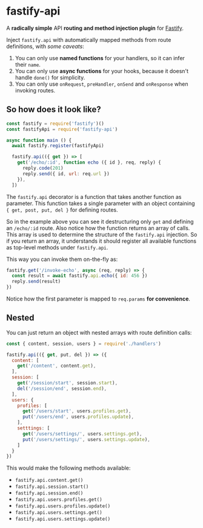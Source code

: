 # fastify-api

A **radically simple** API **routing and method injection plugin** for [Fastify](https://fastify.io).

Inject `fastify.api` with automatically mapped methods from route definitions, with _some caveats_:

1. You can only use **named functions** for your handlers, so it can infer their `name`.
2. You can only use **async functions** for your hooks, because it doesn't handle `done()` for simplicity.
3. You can only use `onRequest`, `preHandler`, `onSend` and `onResponse` when invoking routes.

## So how does it look like?

```js
const fastify = require('fastify')()
const fastifyApi = require('fastify-api')

async function main () {
  await fastify.register(fastifyApi)

  fastify.api(({ get }) => [
    get('/echo/:id', function echo ({ id }, req, reply) {
      reply.code(201)
      reply.send({ id, url: req.url })
    }),
  ])
```

The `fastify.api` decorator is a function that takes another function as parameter. This function takes a single parameter with an object containing `{ get, post, put, del }` for defining routes.

So in the example above you can see it destructuring only `get` and defining an `/echo/:id` route. Also notice how the function returns an array of calls. This array is used to determine the structure of the `fastify.api` injection. So if you return an array, it understands it should register all available functions as top-level methods under `fastify.api`.

This way you can invoke them on-the-fly as:

```js
fastify.get('/invoke-echo', async (req, reply) => {
  const result = await fastify.api.echo({ id: 456 })
  reply.send(result)
})
```

Notice how the first parameter is mapped to `req.params` **for convenience**.

## Nested

You can just return an object with nested arrays with route definition calls:

```js
const { content, session, users } = require('./handlers')

fastify.api(({ get, put, del }) => ({
  content: [
    get('/content', content.get),
  ],
  session: [
    get('/session/start', session.start),
    del('/session/end', session.end),
  ],
  users: {
    profiles: [
      get('/users/start', users.profiles.get),
      put('/users/end', users.profiles.update),
    ],
    setttings: [
      get('/users/settings/', users.settings.get),
      put('/users/settings/', users.settings.update),
    ] 
  }
})
```

This would make the following methods available:

- `fastify.api.content.get()`
- `fastify.api.session.start()`
- `fastify.api.session.end()`
- `fastify.api.users.profiles.get()`
- `fastify.api.users.profiles.update()`
- `fastify.api.users.settings.get()`
- `fastify.api.users.settings.update()`
